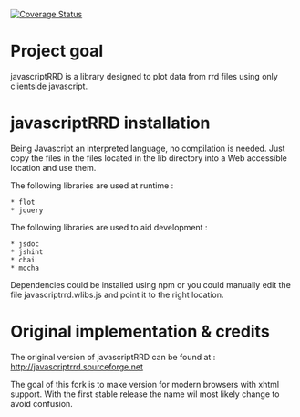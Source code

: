[![Coverage Status](https://coveralls.io/repos/erwinlem/javascriptrrd/badge.svg?branch=master&service=github)](https://coveralls.io/github/erwinlem/javascriptrrd?branch=master)

Project goal
============

javascriptRRD is a library designed to plot data from rrd files using only clientside javascript.

javascriptRRD installation
==========================

Being Javascript an interpreted language, no compilation is needed. Just copy the files in the files located in the lib directory into a Web accessible location and use them.

The following libraries are used at runtime :

	* flot
	* jquery
	 
The following libraries are used to aid development :

	* jsdoc
	* jshint
	* chai
	* mocha

Dependencies could be installed using npm or you could manually edit the file javascriptrrd.wlibs.js and point it to the right location. 

Original implementation & credits
=================================

The original version of javascriptRRD can be found at : http://javascriptrrd.sourceforge.net

The goal of this fork is to make version for modern browsers with xhtml support. With the first stable release the name wil most likely change to avoid confusion.
